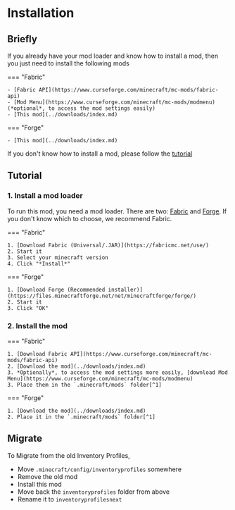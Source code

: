 # Installation

## Briefly

If you already have your mod loader and know how to install a mod, then you just need to install the following mods

=== "Fabric"

    - [Fabric API](https://www.curseforge.com/minecraft/mc-mods/fabric-api)
    - [Mod Menu](https://www.curseforge.com/minecraft/mc-mods/modmenu) (*optional*, to access the mod settings easily)
    - [This mod](../downloads/index.md)

=== "Forge"

    - [This mod](../downloads/index.md)

If you don't know how to install a mod, please follow the [tutorial](#tutorial)

## Tutorial

### 1. Install a mod loader

To run this mod, you need a mod loader. There are two: [Fabric](https://fabricmc.net/) and [Forge](https://files.minecraftforge.net/net/minecraftforge/forge/). If you don't know which to choose, we recommend Fabric.

=== "Fabric"

    1. [Download Fabric (Universal/.JAR)](https://fabricmc.net/use/)
    2. Start it
    3. Select your minecraft version
    4. Click "*Install*"

=== "Forge"

    1. [Download Forge (Recommended installer)](https://files.minecraftforge.net/net/minecraftforge/forge/)
    2. Start it
    3. Click "OK"

### 2. Install the mod

=== "Fabric"

    1. [Download Fabric API](https://www.curseforge.com/minecraft/mc-mods/fabric-api)
    2. [Download the mod](../downloads/index.md)
    3. *Optionally*, to access the mod settings more easily, [download Mod Menu](https://www.curseforge.com/minecraft/mc-mods/modmenu)
    3. Place them in the `.minecraft/mods` folder[^1]

=== "Forge"

    1. [Download the mod](../downloads/index.md)
    2. Place it in the `.minecraft/mods` folder[^1]

## Migrate

To Migrate from the old Inventory Profiles,

- Move `.minecraft/config/inventoryprofiles` somewhere
- Remove the old mod
- Install this mod
- Move back the `inventoryprofiles` folder from above
- Rename it to `inventoryprofilesnext`

[^1]:

    The default locations of the `.minecraft` folder are the following:

    - **Windows**: `%appdata%\.minecraft`, or `C:\Users\You\AppData\Roaming\.minecraft` 
    - **Linux**: `~/.minecraft`
    - **MacOS**: `~/Library/Application Support/minecraft`
